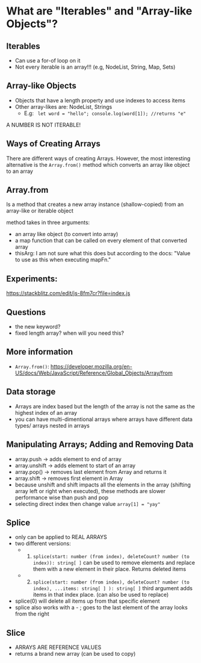 # What are "Iterables" and "Array-like Objects"?

## Iterables

-  Can use a for-of loop on it
-  Not every iterable is an array!!! (e.g, NodeList, String, Map, Sets)

## Array-like Objects

-  Objects that have a length property and use indexes to access items
-  Other array-likes are: NodeList, Strings
   -  E.g: ` let word = "hello"; console.log(word[1]); //returns "e"`

A NUMBER IS NOT ITERABLE!

## Ways of Creating Arrays

There are different ways of creating Arrays. However, the most interesting alternative is the `Array.from()` method which converts an array like object to an array

## Array.from

Is a method that creates a new array instance (shallow-copied) from an array-like or iterable object

method takes in three arguments:

-  an array like object (to convert into array)
-  a map function that can be called on every element of that converted array
-  thisArg: I am not sure what this does but according to the docs: "Value to use as this when executing mapFn."

## Experiments:

https://stackblitz.com/edit/js-8fm7cr?file=index.js

## Questions

-  the new keyword?
-  fixed length array? when will you need this?

## More information

-  `Array.from()`: https://developer.mozilla.org/en-US/docs/Web/JavaScript/Reference/Global_Objects/Array/from

## Data storage

-  Arrays are index based but the length of the array is not the same as the highest index of an array
-  you can have multi-dimentional arrays where arrays have different data types/ arrays nested in arrays

## Manipulating Arrays; Adding and Removing Data

-  array.push -> adds element to end of array
-  array.unshift -> adds element to start of an array
-  array.pop() -> removes last element from Array and returns it
-  array.shift -> removes first element in Array
-  because unshift and shift impacts all the elements in the array (shifting array left or right when executed), these methods are slower performance wise than push and pop
-  selecting direct index then change value `array[1] = "yay"`

## Splice

-  only can be applied to REAL ARRAYS
-  two different versions:
   -  1. `splice(start: number (from index), deleteCount? number (to index)): string[ ]` can be used to remove elements and replace them with a new element in their place. Returns deleted items
   -  2. `splice(start: number (from index), deleteCount? number (to index), ...items: string[ ] ): string[ ]` third argument adds items in that index place. (can also be used to replace)
-  splice(0) will delete all items up from that specific element
-  splice also works with a - ; goes to the last element of the array looks from the right

## Slice

-  ARRAYS ARE REFERENCE VALUES
-  returns a brand new array (can be used to copy)
